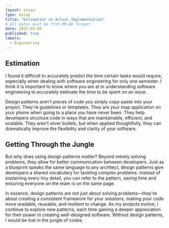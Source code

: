 ```yaml
---
layout: essay
type: essay
title: "Estimation vs Actual Implementation"
# All dates must be YYYY-MM-DD format!
date: 2025-05-08
published: true
labels:
  - Engineering
---
```



## Estimation
I found it difficult to accurately predict the time certain tasks would require, especially when dealing with software engineering for only one semester. I think it is important to know where you are at in understanding software engineering to accurately estimate the time to be spent on an issue.

Design patterns aren't pieces of code you simply copy-paste into your project. They're guidelines or templates. They are your map application on your phone when going to a place you have never been. They help developers structure code in ways that are maintainable, efficient, and scalable. They aren’t silver bullets, but when applied thoughtfully, they can dramatically improve the flexibility and clarity of your software.

## Getting Through the Jungle
But why does using design patterns matter? Beyond merely solving problems, they allow for better communication between developers. Just as a blueprint speaks the same language to any architect, design patterns give developers a shared vocabulary for tackling complex problems. Instead of explaining every tiny detail, you can refer to the pattern, saving time and ensuring everyone on the team is on the same page.

In essence, design patterns are not just about solving problems—they're about creating a consistent framework for your solutions, making your code more readable, reusable, and resilient to change. As my projects evolve, I continue to explore new patterns, each time gaining a deeper appreciation for their power in creating well-designed software. Without design patterns, I would be lost in the jungle of codes. 
